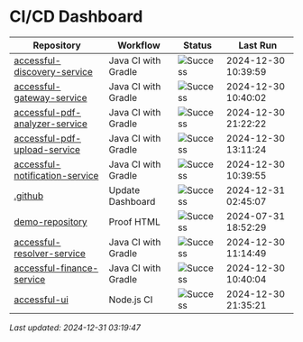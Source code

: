 # CI/CD Dashboard

| Repository | Workflow | Status | Last Run |
| ---------- | -------- | ------ | -------- |
| [accessful-discovery-service](https://github.com/Accessful-AI/accessful-discovery-service) | Java CI with Gradle | ![Success](https://img.shields.io/badge/Success-brightgreen) | 2024-12-30 10:39:59 |
| [accessful-gateway-service](https://github.com/Accessful-AI/accessful-gateway-service) | Java CI with Gradle | ![Success](https://img.shields.io/badge/Success-brightgreen) | 2024-12-30 10:40:02 |
| [accessful-pdf-analyzer-service](https://github.com/Accessful-AI/accessful-pdf-analyzer-service) | Java CI with Gradle | ![Success](https://img.shields.io/badge/Success-brightgreen) | 2024-12-30 21:22:22 |
| [accessful-pdf-upload-service](https://github.com/Accessful-AI/accessful-pdf-upload-service) | Java CI with Gradle | ![Success](https://img.shields.io/badge/Success-brightgreen) | 2024-12-30 13:11:24 |
| [accessful-notification-service](https://github.com/Accessful-AI/accessful-notification-service) | Java CI with Gradle | ![Success](https://img.shields.io/badge/Success-brightgreen) | 2024-12-30 10:39:55 |
| [.github](https://github.com/Accessful-AI/.github) | Update Dashboard | ![Success](https://img.shields.io/badge/Success-brightgreen) | 2024-12-31 02:45:07 |
| [demo-repository](https://github.com/Accessful-AI/demo-repository) | Proof HTML | ![Success](https://img.shields.io/badge/Success-brightgreen) | 2024-07-31 18:52:29 |
| [accessful-resolver-service](https://github.com/Accessful-AI/accessful-resolver-service) | Java CI with Gradle | ![Success](https://img.shields.io/badge/Success-brightgreen) | 2024-12-30 11:14:49 |
| [accessful-finance-service](https://github.com/Accessful-AI/accessful-finance-service) | Java CI with Gradle | ![Success](https://img.shields.io/badge/Success-brightgreen) | 2024-12-30 10:40:04 |
| [accessful-ui](https://github.com/Accessful-AI/accessful-ui) | Node.js CI | ![Success](https://img.shields.io/badge/Success-brightgreen) | 2024-12-30 21:35:21 |


*Last updated: 2024-12-31 03:19:47*
